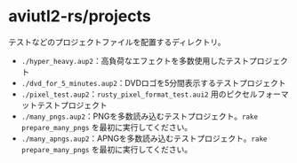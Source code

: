 # aviutl2-rs/projects

テストなどのプロジェクトファイルを配置するディレクトリ。

- `./hyper_heavy.aup2`：高負荷なエフェクトを多数使用したテストプロジェクト
- `./dvd_for_5_minutes.aup2`：DVDロゴを5分間表示するテストプロジェクト
- `./pixel_test.aup2`：`rusty_pixel_format_test.aui2` 用のピクセルフォーマットテストプロジェクト
- `./many_pngs.aup2`：PNGを多数読み込むテストプロジェクト。`rake prepare_many_pngs` を最初に実行してください。
- `./many_apngs.aup2`：APNGを多数読み込むテストプロジェクト。`rake prepare_many_pngs` を最初に実行してください。

